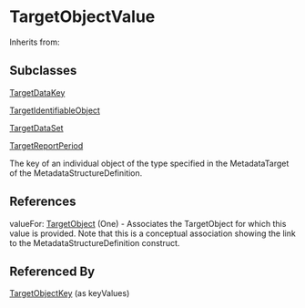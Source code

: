 
# TargetObjectValue

Inherits from: [](..//.md)

## Subclasses

[TargetDataKey](TargetDataKey.md)

[TargetIdentifiableObject](TargetIdentifiableObject.md)

[TargetDataSet](TargetDataSet.md)

[TargetReportPeriod](TargetReportPeriod.md)



The key of an individual object of the type specified in the MetadataTarget of the MetadataStructureDefinition.



## References

valueFor: [TargetObject](TargetObject.md) (One) - Associates the TargetObject for which this value is provided. Note that this is a conceptual association showing the link to the MetadataStructureDefinition construct.



## Referenced By

[TargetObjectKey](TargetObjectKey.md) (as keyValues)


